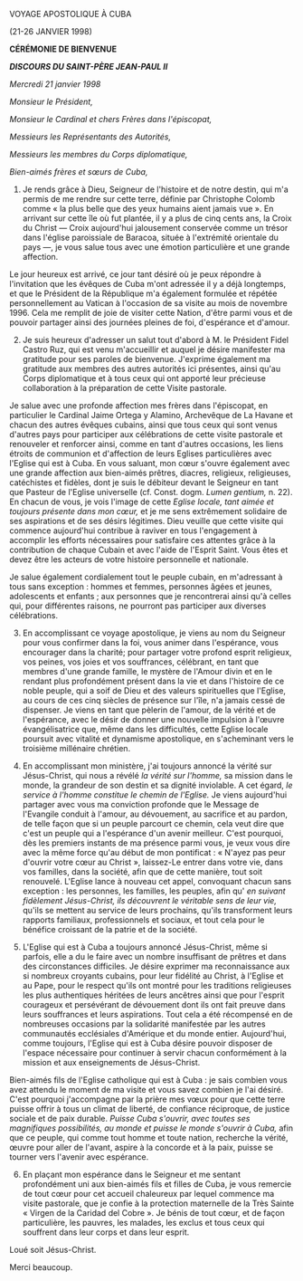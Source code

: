 VOYAGE APOSTOLIQUE À CUBA

(21-26 JANVIER 1998)

**CÉRÉMONIE DE BIENVENUE**

***DISCOURS DU SAINT-PÈRE JEAN-PAUL II***

*Mercredi 21 janvier 1998*

*Monsieur le Président,*

*Monsieur le Cardinal et chers Frères dans l'épiscopat,*

*Messieurs les Représentants des Autorités,*

*Messieurs les membres du Corps diplomatique,*

*Bien-aimés frères et sœurs de Cuba,*

1. Je rends grâce à Dieu, Seigneur de l'histoire et de notre destin, qui m'a permis de me rendre sur cette terre, définie par Christophe Colomb comme « la plus belle que des yeux humains aient jamais vue ». En arrivant sur cette île où fut plantée, il y a plus de cinq cents ans, la Croix du Christ — Croix aujourd'hui jalousement conservée comme un trésor dans l'église paroissiale de Baracoa, située à l'extrémité orientale du pays —, je vous salue tous avec une émotion particulière et une grande affection.

Le jour heureux est arrivé, ce jour tant désiré où je peux répondre à l'invitation que les évêques de Cuba m'ont adressée il y a déjà longtemps, et que le Président de la République m'a également formulée et répétée personnellement au Vatican à l'occasion de sa visite au mois de novembre 1996. Cela me remplit de joie de visiter cette Nation, d'être parmi vous et de pouvoir partager ainsi des journées pleines de foi, d'espérance et d'amour.

2. Je suis heureux d'adresser un salut tout d'abord à M. le Président Fidel Castro Ruz, qui est venu m'accueillir et auquel je désire manifester ma gratitude pour ses paroles de bienvenue. J'exprime également ma gratitude aux membres des autres autorités ici présentes, ainsi qu'au Corps diplomatique et à tous ceux qui ont apporté leur précieuse collaboration à la préparation de cette Visite pastorale.

Je salue avec une profonde affection mes frères dans l'épiscopat, en particulier le Cardinal Jaime Ortega y Alamino, Archevêque de La Havane et chacun des autres évêques cubains, ainsi que tous ceux qui sont venus d'autres pays pour participer aux célébrations de cette visite pastorale et renouveler et renforcer ainsi, comme en tant d'autres occasions, les liens étroits de communion et d'affection de leurs Eglises particulières avec l'Eglise qui est à Cuba. En vous saluant, mon cœur s'ouvre également avec une grande affection aux bien-aimés prêtres, diacres, religieux, religieuses, catéchistes et fidèles, dont je suis le débiteur devant le Seigneur en tant que Pasteur de l'Eglise universelle (cf. Const. dogm. *Lumen gentium,* n. 22). En chacun de vous, je vois l'image de cette *Eglise locale, tant aimée et toujours présente dans mon cœur,* et je me sens extrêmement solidaire de ses aspirations et de ses désirs légitimes. Dieu veuille que cette visite qui commence aujourd'hui contribue à raviver en tous l'engagement à accomplir les efforts nécessaires pour satisfaire ces attentes grâce à la contribution de chaque Cubain et avec l'aide de l'Esprit Saint. Vous êtes et devez être les acteurs de votre histoire personnelle et nationale.

Je salue également cordialement tout le peuple cubain, en m'adressant à tous sans exception : hommes et femmes, personnes âgées et jeunes, adolescents et enfants ; aux personnes que je rencontrerai ainsi qu'à celles qui, pour différentes raisons, ne pourront pas participer aux diverses célébrations.

3. En accomplissant ce voyage apostolique, je viens au nom du Seigneur pour vous confirmer dans la foi, vous animer dans l'espérance, vous encourager dans la charité; pour partager votre profond esprit religieux, vos peines, vos joies et vos souffrances, célébrant, en tant que membres d'une grande famille, le mystère de l'Amour divin et en le rendant plus profondément présent dans la vie et dans l'histoire de ce noble peuple, qui a soif de Dieu et des valeurs spirituelles que l'Eglise, au cours de ces cinq siècles de présence sur l'île, n'a jamais cessé de dispenser. Je viens en tant que pèlerin de l'amour, de la vérité et de l'espérance, avec le désir de donner une nouvelle impulsion à l'œuvre évangélisatrice que, même dans les difficultés, cette Eglise locale poursuit avec vitalité et dynamisme apostolique, en s'acheminant vers le troisième millénaire chrétien.

4. En accomplissant mon ministère, j'ai toujours annoncé la vérité sur Jésus-Christ, qui nous a révélé *la vérité sur l'homme,* sa mission dans le monde, la grandeur de son destin et sa dignité inviolable. A cet égard, *le service à l'homme constitue le chemin de l'Eglise.* Je viens aujourd'hui partager avec vous ma conviction profonde que le Message de l'Evangile conduit à l'amour, au dévouement, au sacrifice et au pardon, de telle façon que si un peuple parcourt ce chemin, cela veut dire que c'est un peuple qui a l'espérance d'un avenir meilleur. C'est pourquoi, dès les premiers instants de ma présence parmi vous, je veux vous dire avec la même force qu'au début de mon pontificat : « N'ayez pas peur d'ouvrir votre cœur au Christ », laissez-Le entrer dans votre vie, dans vos familles, dans la société, afin que de cette manière, tout soit renouvelé. L'Eglise lance à nouveau cet appel, convoquant chacun sans exception : les personnes, les familles, les peuples, afin qu' *en suivant fidèlement Jésus-Christ, ils découvrent le véritable sens de leur vie,* qu'ils se mettent au service de leurs prochains, qu'ils transforment leurs rapports familiaux, professionnels et sociaux, et tout cela pour le bénéfice croissant de la patrie et de la société.

5. L'Eglise qui est à Cuba a toujours annoncé Jésus-Christ, même si parfois, elle a du le faire avec un nombre insuffisant de prêtres et dans des circonstances difficiles. Je désire exprimer ma reconnaissance aux si nombreux croyants cubains, pour leur fidélité au Christ, à l'Eglise et au Pape, pour le respect qu'ils ont montré pour les traditions religieuses les plus authentiques héritées de leurs ancêtres ainsi que pour l'esprit courageux et persévérant de dévouement dont ils ont fait preuve dans leurs souffrances et leurs aspirations. Tout cela a été récompensé en de nombreuses occasions par la solidarité manifestée par les autres communautés ecclésiales d'Amérique et du monde entier. Aujourd'hui, comme toujours, l'Eglise qui est à Cuba désire pouvoir disposer de l'espace nécessaire pour continuer à servir chacun conformément à la mission et aux enseignements de Jésus-Christ.

Bien-aimés fils de l'Eglise catholique qui est à Cuba : je sais combien vous avez attendu le moment de ma visite et vous savez combien je l'ai désiré. C'est pourquoi j'accompagne par la prière mes vœux pour que cette terre puisse offrir à tous un climat de liberté, de confiance réciproque, de justice sociale et de paix durable. *Puisse Cuba s'ouvrir, avec toutes ses magnifiques possibilités, au monde et puisse le monde s'ouvrir à Cuba,* afin que ce peuple, qui comme tout homme et toute nation, recherche la vérité, œuvre pour aller de l'avant, aspire à la concorde et à la paix, puisse se tourner vers l'avenir avec espérance.

6. En plaçant mon espérance dans le Seigneur et me sentant profondément uni aux bien-aimés fils et filles de Cuba, je vous remercie de tout cœur pour cet accueil chaleureux par lequel commence ma visite pastorale, que je confie à la protection maternelle de la Très Sainte « Virgen de la Caridad del Cobre ». Je bénis de tout cœur, et de façon particulière, les pauvres, les malades, les exclus et tous ceux qui souffrent dans leur corps et dans leur esprit.

Loué soit Jésus-Christ.

Merci beaucoup.